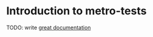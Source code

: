 # Introduction to metro-tests

TODO: write [great documentation](http://jacobian.org/writing/what-to-write/)

